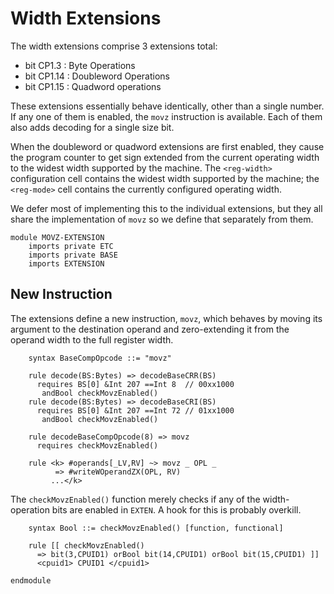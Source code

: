 # Width Extensions

The width extensions comprise 3 extensions total:
* bit CP1.3  : Byte Operations
* bit CP1.14 : Doubleword Operations
* bit CP1.15 : Quadword operations

These extensions essentially behave identically, other than a single number.
If any one of them is enabled, the `movz` instruction is available. Each of
them also adds decoding for a single size bit.

When the doubleword or quadword extensions are first enabled, they cause the
program counter to get sign extended from the current operating width to the
widest width supported by the machine. The `<reg-width>` configuration cell
contains the widest width supported by the machine; the `<reg-mode>` cell
contains the currently configured operating width.

We defer most of implementing this to the individual extensions, but they all
share the implementation of `movz` so we define that separately from them.

```k
module MOVZ-EXTENSION
    imports private ETC
    imports private BASE
    imports EXTENSION
```

## New Instruction

The extensions define a new instruction, `movz`, which behaves by moving
its argument to the destination operand and zero-extending it from the operand
width to the full register width.

```k
    syntax BaseCompOpcode ::= "movz"

    rule decode(BS:Bytes) => decodeBaseCRR(BS)
      requires BS[0] &Int 207 ==Int 8  // 00xx1000
       andBool checkMovzEnabled()
    rule decode(BS:Bytes) => decodeBaseCRI(BS)
      requires BS[0] &Int 207 ==Int 72 // 01xx1000
       andBool checkMovzEnabled()

    rule decodeBaseCompOpcode(8) => movz
      requires checkMovzEnabled()

    rule <k> #operands[_LV,RV] ~> movz _ OPL _
          => #writeWOperandZX(OPL, RV)
         ...</k>
```

The `checkMovzEnabled()` function merely checks if any of the width-operation
bits are enabled in `EXTEN`. A hook for this is probably overkill.

```k
    syntax Bool ::= checkMovzEnabled() [function, functional]

    rule [[ checkMovzEnabled() 
      => bit(3,CPUID1) orBool bit(14,CPUID1) orBool bit(15,CPUID1) ]]
      <cpuid1> CPUID1 </cpuid1>
```

```k
endmodule
```
